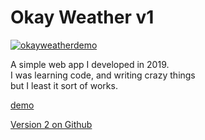 # Okay Weather v1

[![okayweatherdemo](https://jeremie-r.github.io/OkayWeather/okayweatherdemo.png)](https://jeremie-r.github.io/OkayWeather/)


A simple web app I developed in 2019. \
I was learning code, and writing crazy things \
but I least it sort of works. 

[demo](https://jeremie-r.github.io/OkayWeather/)


[Version 2 on Github](https://github.com/Jeremie-R/OkayWeatherV2)
